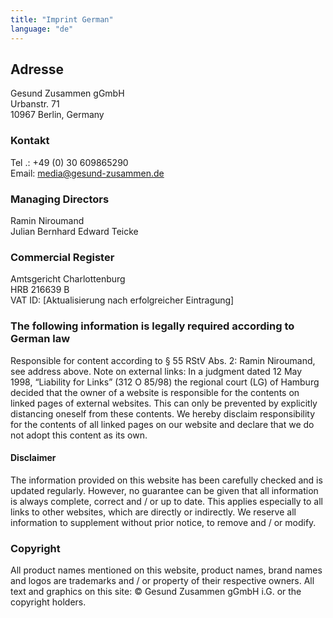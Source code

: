```yaml
---
title: "Imprint German"
language: "de"
---
```


## Adresse

Gesund Zusammen gGmbH<br />
Urbanstr. 71<br />
10967 Berlin, Germany

### Kontakt

Tel .: +49 (0) 30 609865290<br />
Email: media@gesund-zusammen.de

### Managing Directors

Ramin Niroumand<br />
Julian Bernhard Edward Teicke

### Commercial Register

Amtsgericht Charlottenburg<br />
HRB 216639 B<br />
VAT ID: [Aktualisierung nach erfolgreicher Eintragung]

### The following information is legally required according to German law

Responsible for content according to § 55 RStV Abs. 2: Ramin Niroumand, see address above. Note on external links: In a judgment dated 12 May 1998, “Liability for Links” (312 O 85/98) the regional court (LG) of Hamburg decided that the owner of a website is responsible for the contents on linked pages of external websites. This can only be prevented by explicitly distancing oneself from these contents. We hereby disclaim responsibility for the contents of all linked pages on our website and declare that we do not adopt this content as its own.

#### Disclaimer

The information provided on this website has been carefully checked and is updated regularly. However, no guarantee can be given that all information is always complete, correct and / or up to date. This applies especially to all links to other websites, which are directly
or indirectly. We reserve all information to supplement without prior
notice, to remove and / or modify.

### Copyright

All product names mentioned on this website, product names, brand names and logos are trademarks and / or property of their respective owners. All text and graphics on this site: &copy; Gesund Zusammen gGmbH i.G. or the copyright holders.
